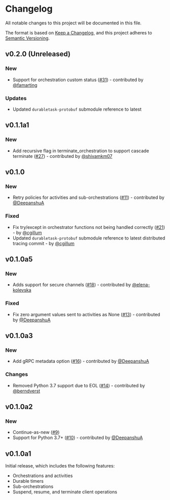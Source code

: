 # Changelog

All notable changes to this project will be documented in this file.

The format is based on [Keep a Changelog](https://keepachangelog.com/en/1.0.0/),
and this project adheres to [Semantic Versioning](https://semver.org/spec/v2.0.0.html).

## v0.2.0 (Unreleased)

### New

- Support for orchestration custom status ([#31](https://github.com/microsoft/durabletask-python/pull/31)) - contributed by [@famarting](https://github.com/famarting)

### Updates

- Updated `durabletask-protobuf` submodule reference to latest

## v0.1.1a1

### New

- Add recursive flag in terminate_orchestration to support cascade terminate ([#27](https://github.com/microsoft/durabletask-python/pull/27)) - contributed by [@shivamkm07](https://github.com/shivamkm07)

## v0.1.0

### New

- Retry policies for activities and sub-orchestrations ([#11](https://github.com/microsoft/durabletask-python/pull/11)) - contributed by [@DeepanshuA](https://github.com/DeepanshuA)

### Fixed

- Fix try/except in orchestrator functions not being handled correctly ([#21](https://github.com/microsoft/durabletask-python/pull/21)) - by [@cgillum](https://github.com/cgillum)
- Updated `durabletask-protobuf` submodule reference to latest distributed tracing commit - by [@cgillum](https://github.com/cgillum)

## v0.1.0a5

### New

- Adds support for secure channels ([#18](https://github.com/microsoft/durabletask-python/pull/18)) - contributed by [@elena-kolevska](https://github.com/elena-kolevska)

### Fixed

- Fix zero argument values sent to activities as None ([#13](https://github.com/microsoft/durabletask-python/pull/13)) - contributed by [@DeepanshuA](https://github.com/DeepanshuA)

## v0.1.0a3

### New

- Add gRPC metadata option ([#16](https://github.com/microsoft/durabletask-python/pull/16)) - contributed by [@DeepanshuA](https://github.com/DeepanshuA)

### Changes

- Removed Python 3.7 support due to EOL ([#14](https://github.com/microsoft/durabletask-python/pull/14)) - contributed by [@berndverst](https://github.com/berndverst)

## v0.1.0a2

### New

- Continue-as-new ([#9](https://github.com/microsoft/durabletask-python/pull/9))
- Support for Python 3.7+ ([#10](https://github.com/microsoft/durabletask-python/pull/10)) - contributed by [@DeepanshuA](https://github.com/DeepanshuA)

## v0.1.0a1

Initial release, which includes the following features:

- Orchestrations and activities
- Durable timers
- Sub-orchestrations
- Suspend, resume, and terminate client operations
